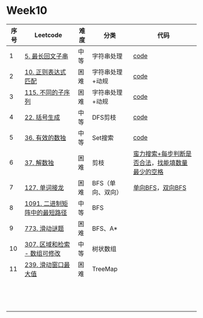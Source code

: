 # Week10

| 序号 | Leetcode                                                     | 难度 | 分类              | 代码                                                         |
| ---- | ------------------------------------------------------------ | ---- | ----------------- | ------------------------------------------------------------ |
| 1    | [5. 最长回文子串](https://leetcode.cn/problems/longest-palindromic-substring/) | 中等 | 字符串处理        | [code](https://github.com/zhj6422/LeetcodeHomework/blob/main/week10/5.%20%E6%9C%80%E9%95%BF%E5%9B%9E%E6%96%87%E5%AD%90%E4%B8%B2.java) |
| 2    | [10. 正则表达式匹配](https://leetcode.cn/problems/regular-expression-matching/) | 困难 | 字符串处理+动规   | [code](https://github.com/zhj6422/LeetcodeHomework/blob/main/week10/10.%20%E6%AD%A3%E5%88%99%E8%A1%A8%E8%BE%BE%E5%BC%8F%E5%8C%B9%E9%85%8D.java) |
| 3    | [115. 不同的子序列](https://leetcode.cn/problems/distinct-subsequences/) | 困难 | 字符串处理+动规   | [code](https://github.com/zhj6422/LeetcodeHomework/blob/main/week10/115.%20%E4%B8%8D%E5%90%8C%E7%9A%84%E5%AD%90%E5%BA%8F%E5%88%97.java) |
| 4    | [22. 括号生成](https://leetcode.cn/problems/generate-parentheses/) | 中等 | DFS剪枝           | [code](https://github.com/zhj6422/LeetcodeHomework/blob/main/week10/22.%20%E6%8B%AC%E5%8F%B7%E7%94%9F%E6%88%90.java) |
| 5    | [36. 有效的数独](https://leetcode.cn/problems/valid-sudoku/) | 中等 | Set搜索           | [code](https://github.com/zhj6422/LeetcodeHomework/blob/main/week10/36.%20%E6%9C%89%E6%95%88%E7%9A%84%E6%95%B0%E7%8B%AC.java) |
| 6    | [37. 解数独](https://leetcode.cn/problems/sudoku-solver/)    | 困难 | 剪枝              | [蛮力搜索+每步判断是否合法](https://github.com/zhj6422/LeetcodeHomework/blob/main/week10/37.%20%E8%A7%A3%E6%95%B0%E7%8B%AC%EF%BC%88%E8%9B%AE%E5%8A%9B%E6%90%9C%E7%B4%A2%2B%E6%AF%8F%E6%AD%A5%E5%88%A4%E6%96%AD%E5%89%AA%E6%9E%9D%EF%BC%89.java)，[找能填数量最少的空格](https://github.com/zhj6422/LeetcodeHomework/blob/main/week10/37.%20%E8%A7%A3%E6%95%B0%E7%8B%AC%EF%BC%88%E6%89%BE%E8%83%BD%E5%A1%AB%E6%95%B0%E9%87%8F%E6%9C%80%E5%B0%91%E7%9A%84%E7%A9%BA%E6%A0%BC%E5%85%88%E5%A1%AB%EF%BC%89.java) |
| 7    | [127. 单词接龙](https://leetcode.cn/problems/word-ladder/)   | 困难 | BFS（单向、双向） | [单向BFS](https://github.com/zhj6422/LeetcodeHomework/blob/main/week10/127.%20%E5%8D%95%E8%AF%8D%E6%8E%A5%E9%BE%99%EF%BC%88%E5%8D%95%E5%90%91BFS%EF%BC%89.java)，[双向BFS](https://github.com/zhj6422/LeetcodeHomework/blob/main/week10/127.%20%E5%8D%95%E8%AF%8D%E6%8E%A5%E9%BE%99%EF%BC%88%E5%8F%8C%E5%90%91BFS%EF%BC%89.java) |
| 8    | [1091. 二进制矩阵中的最短路径](https://leetcode.cn/problems/shortest-path-in-binary-matrix/) | 中等 | BFS               |                                                              |
| 9    | [773. 滑动谜题](https://leetcode.cn/problems/sliding-puzzle/) | 困难 | BFS、A*           |                                                              |
| 10   | [307. 区域和检索 - 数组可修改](https://leetcode.cn/problems/range-sum-query-mutable/) | 中等 | 树状数组          |                                                              |
| 11   | [239. 滑动窗口最大值](https://leetcode.cn/problems/sliding-window-maximum/) | 困难 | TreeMap           |                                                              |
|      |                                                              |      |                   |                                                              |
|      |                                                              |      |                   |                                                              |
|      |                                                              |      |                   |                                                              |
|      |                                                              |      |                   |                                                              |
|      |                                                              |      |                   |                                                              |
|      |                                                              |      |                   |                                                              |
|      |                                                              |      |                   |                                                              |
|      |                                                              |      |                   |                                                              |
|      |                                                              |      |                   |                                                              |
|      |                                                              |      |                   |                                                              |
|      |                                                              |      |                   |                                                              |
|      |                                                              |      |                   |                                                              |
|      |                                                              |      |                   |                                                              |
|      |                                                              |      |                   |                                                              |

